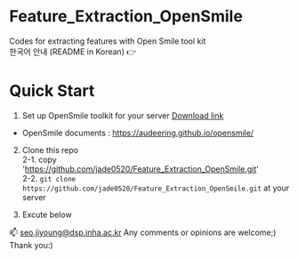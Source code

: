 # Feature_Extraction_OpenSmile  
Codes for extracting features with Open Smile tool kit  
한국어 안내 (README in Korean) 👉   


# Quick Start 

1. Set up OpenSmile toolkit for your server [Download link](https://github.com/audeering/opensmile/releases)
  - OpenSmile documents : https://audeering.github.io/opensmile/  

2. Clone this repo  
2-1. copy 'https://github.com/jade0520/Feature_Extraction_OpenSmile.git'  
2-2. `git clone https://github.com/jade0520/Feature_Extraction_OpenSmile.git` at your server

3. Excute below




📫 seo.jiyoung@dsp.inha.ac.kr
Any comments or opinions are welcome;)
Thank you:)
